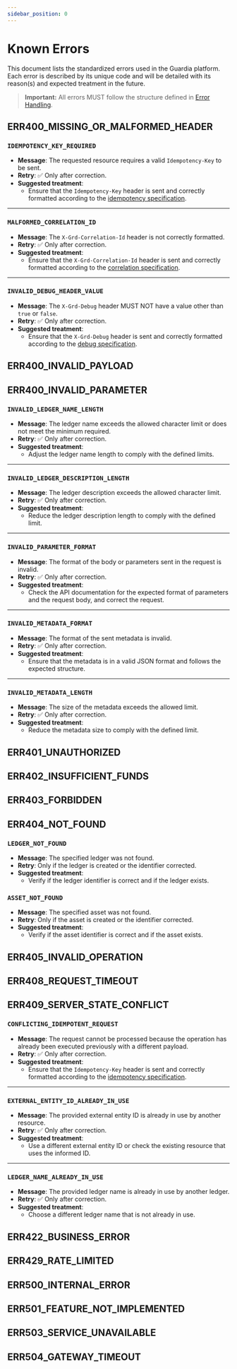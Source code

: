 ```yaml
---
sidebar_position: 0
---
```


# Known Errors

This document lists the standardized errors used in the Guardia platform. Each error is described by its unique code and will be detailed with its reason(s) and expected treatment in the future.

> **Important:** All errors MUST follow the structure defined in [Error Handling](./index.md).

## ERR400_MISSING_OR_MALFORMED_HEADER

### `IDEMPOTENCY_KEY_REQUIRED`
- **Message**: The requested resource requires a valid `Idempotency-Key` to be sent.
- **Retry**: ✅ Only after correction.
- **Suggested treatment**:
  - Ensure that the `Idempotency-Key` header is sent and correctly formatted according to the [idempotency specification](../../specifications/restful/http-headers.md#idempotency-key).

---

### `MALFORMED_CORRELATION_ID`
- **Message**: The `X-Grd-Correlation-Id` header is not correctly formatted.
- **Retry**: ✅ Only after correction.
- **Suggested treatment**:
  - Ensure that the `X-Grd-Correlation-Id` header is sent and correctly formatted according to the [correlation specification](../../specifications/restful/http-headers.md#x-grd-correlation-id).

---

### `INVALID_DEBUG_HEADER_VALUE`
- **Message**: The `X-Grd-Debug` header MUST NOT have a value other than `true` or `false`.
- **Retry**: ✅ Only after correction.
- **Suggested treatment**:
  - Ensure that the `X-Grd-Debug` header is sent and correctly formatted according to the [debug specification](../../specifications/restful/http-headers.md#x-grd-debug).

## ERR400_INVALID_PAYLOAD

## ERR400_INVALID_PARAMETER

### `INVALID_LEDGER_NAME_LENGTH`
- **Message**: The ledger name exceeds the allowed character limit or does not meet the minimum required.
- **Retry**: ✅ Only after correction.
- **Suggested treatment**:
  - Adjust the ledger name length to comply with the defined limits.

---

### `INVALID_LEDGER_DESCRIPTION_LENGTH`
- **Message**: The ledger description exceeds the allowed character limit.
- **Retry**: ✅ Only after correction.
- **Suggested treatment**:
  - Reduce the ledger description length to comply with the defined limit.

---

### `INVALID_PARAMETER_FORMAT`
- **Message**: The format of the body or parameters sent in the request is invalid.
- **Retry**: ✅ Only after correction.
- **Suggested treatment**:
  - Check the API documentation for the expected format of parameters and the request body, and correct the request.

---

### `INVALID_METADATA_FORMAT`
- **Message**: The format of the sent metadata is invalid.
- **Retry**: ✅ Only after correction.
- **Suggested treatment**:
  - Ensure that the metadata is in a valid JSON format and follows the expected structure.

---

### `INVALID_METADATA_LENGTH`
- **Message**: The size of the metadata exceeds the allowed limit.
- **Retry**: ✅ Only after correction.
- **Suggested treatment**:
  - Reduce the metadata size to comply with the defined limit.

## ERR401_UNAUTHORIZED

## ERR402_INSUFFICIENT_FUNDS

## ERR403_FORBIDDEN

## ERR404_NOT_FOUND

### `LEDGER_NOT_FOUND`
- **Message**: The specified ledger was not found.
- **Retry**: Only if the ledger is created or the identifier corrected.
- **Suggested treatment**:
  - Verify if the ledger identifier is correct and if the ledger exists.

### `ASSET_NOT_FOUND`
- **Message**: The specified asset was not found.
- **Retry**: Only if the asset is created or the identifier corrected.
- **Suggested treatment**:
  - Verify if the asset identifier is correct and if the asset exists.

## ERR405_INVALID_OPERATION

## ERR408_REQUEST_TIMEOUT

## ERR409_SERVER_STATE_CONFLICT

### `CONFLICTING_IDEMPOTENT_REQUEST`
- **Message**: The request cannot be processed because the operation has already been executed previously with a different payload.
- **Retry**: ✅ Only after correction.
- **Suggested treatment**:
  - Ensure that the `Idempotency-Key` header is sent and correctly formatted according to the [idempotency specification](../../specifications/restful/http-headers.md#idempotency-key).

---

### `EXTERNAL_ENTITY_ID_ALREADY_IN_USE`
- **Message**: The provided external entity ID is already in use by another resource.
- **Retry**: ✅ Only after correction.
- **Suggested treatment**:
  - Use a different external entity ID or check the existing resource that uses the informed ID.

---

### `LEDGER_NAME_ALREADY_IN_USE`
- **Message**: The provided ledger name is already in use by another ledger.
- **Retry**: ✅ Only after correction.
- **Suggested treatment**:
  - Choose a different ledger name that is not already in use.

## ERR422_BUSINESS_ERROR

## ERR429_RATE_LIMITED

## ERR500_INTERNAL_ERROR

## ERR501_FEATURE_NOT_IMPLEMENTED

## ERR503_SERVICE_UNAVAILABLE

## ERR504_GATEWAY_TIMEOUT

